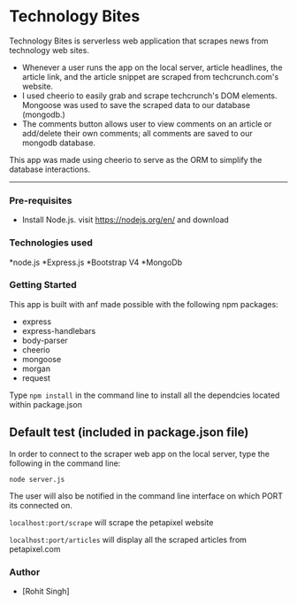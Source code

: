 # Technology Bites
Technology Bites is serverless web application that scrapes news from technology web sites. 

* Whenever a user runs the app on the local server, article headlines, the article link, and the article snippet are scraped from techcrunch.com's website. 
* I used cheerio to easily grab and scrape  techcrunch's DOM elements. Mongoose was used to save the scraped data to our database (mongodb.)
* The comments button allows user to view comments on an article or add/delete their own comments; all comments are saved to our mongodb database. 

This app was made using cheerio to serve  as the ORM to simplify the database interactions.

---

### Pre-requisites

* Install Node.js. visit https://nodejs.org/en/ and download

### Technologies used

*node.js
*Express.js
*Bootstrap V4
*MongoDb

### Getting Started
This app is built with anf made possible with the following npm packages:

* express 
* express-handlebars
* body-parser
* cheerio 
* mongoose 
* morgan
* request

Type `npm install` in the command line to install all the dependcies located within package.json

## Default test (included in package.json file)
In order to connect to the scraper web app on the local server, type the following in the command line:

 `node server.js`

The user will also be notified in the command line interface on which PORT its connected on.

`localhost:port/scrape` will scrape the petapixel website

`localhost:port/articles` will display all the scraped articles from petapixel.com



### Author
* [Rohit Singh]


